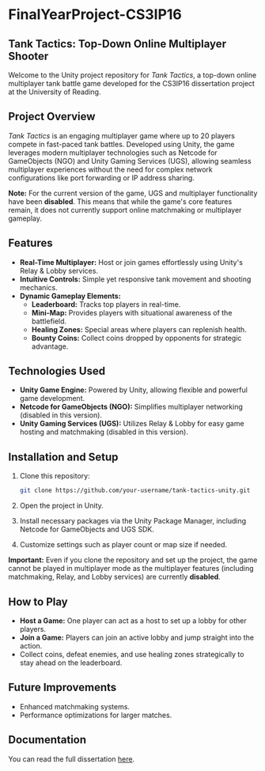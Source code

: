 # FinalYearProject-CS3IP16

## Tank Tactics: Top-Down Online Multiplayer Shooter

Welcome to the Unity project repository for *Tank Tactics*, a top-down online multiplayer tank battle game developed for the CS3IP16 dissertation project at the University of Reading.

## Project Overview

*Tank Tactics* is an engaging multiplayer game where up to 20 players compete in fast-paced tank battles. Developed using Unity, the game leverages modern multiplayer technologies such as Netcode for GameObjects (NGO) and Unity Gaming Services (UGS), allowing seamless multiplayer experiences without the need for complex network configurations like port forwarding or IP address sharing.

**Note:** For the current version of the game, UGS and multiplayer functionality have been **disabled**. This means that while the game's core features remain, it does not currently support online matchmaking or multiplayer gameplay.

## Features

- **Real-Time Multiplayer:** Host or join games effortlessly using Unity's Relay & Lobby services.
- **Intuitive Controls:** Simple yet responsive tank movement and shooting mechanics.
- **Dynamic Gameplay Elements:**
  - **Leaderboard:** Tracks top players in real-time.
  - **Mini-Map:** Provides players with situational awareness of the battlefield.
  - **Healing Zones:** Special areas where players can replenish health.
  - **Bounty Coins:** Collect coins dropped by opponents for strategic advantage.

## Technologies Used

- **Unity Game Engine:** Powered by Unity, allowing flexible and powerful game development.
- **Netcode for GameObjects (NGO):** Simplifies multiplayer networking (disabled in this version).
- **Unity Gaming Services (UGS):** Utilizes Relay & Lobby for easy game hosting and matchmaking (disabled in this version).

## Installation and Setup

1. Clone this repository:
    ```bash
    git clone https://github.com/your-username/tank-tactics-unity.git
    ```
2. Open the project in Unity.

3. Install necessary packages via the Unity Package Manager, including Netcode for GameObjects and UGS SDK.

4. Customize settings such as player count or map size if needed.

**Important:** Even if you clone the repository and set up the project, the game cannot be played in multiplayer mode as the multiplayer features (including matchmaking, Relay, and Lobby services) are currently **disabled**.

## How to Play

- **Host a Game:**  One player can act as a host to set up a lobby for other players.
- **Join a Game:** Players can join an active lobby and jump straight into the action.
- Collect coins, defeat enemies, and use healing zones strategically to stay ahead on the leaderboard.

## Future Improvements

- Enhanced matchmaking systems.
- Performance optimizations for larger matches.

## Documentation
You can read the full dissertation [here](./Dissertation_CS3IP16.pdf).
